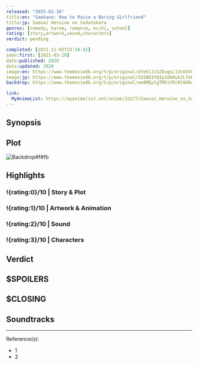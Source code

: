 ```yaml
---
released: "2015-01-16"
title:en: "Saekano: How to Raise a Boring Girlfriend"
title:jp: Saenai Heroine no Sodatekata
genres: [comedy, harem, romance, ecchi, school]
rating: [story,artwork,sound,characters]
verdict: pending

completed: [2021-11-02T23:34:42]
seen:first: [2021-03-20]
date:published: 2020
date:updated: 2020
image:en: https://www.themoviedb.org/t/p/original/eTeE1JiS2DugsL13cUSVkROXBP9.jpg
image:jp: https://www.themoviedb.org/t/p/original/52SBO3YQIp1ObRuXJLToMC1Yh8d.jpg
backdrop: https://www.themoviedb.org/t/p/original/ee0MEplgTMVitRrOl6D0AAu3ywl.jpg

link:
  MyAnimeList: https://myanimelist.net/anime/23277/Saenai_Heroine_no_Sodatekata
---
```



## Synopsis

## Plot

![Backdrop#f#fb](link "Source: TMDB")

## Highlights

### !{rating:0}/10 | Story & Plot

### !{rating:1}/10 | Artwork & Animation

### !{rating:2}/10 | Sound

### !{rating:3}/10 | Characters

## Verdict

## $SPOILERS

## $CLOSING

## Soundtracks

***
Reference(s):

- 1
- 2

